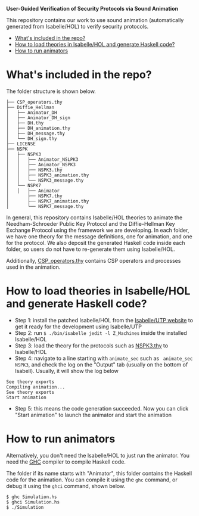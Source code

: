 **User-Guided Verification of Security Protocols via Sound Animation**

This repository contains our work to use sound animation (automatically generated from Isabelle/HOL) to verify security protocols.

- [What's included in the repo?](#whats-included-in-the-repo)
- [How to load theories in Isabelle/HOL and generate Haskell code?](#how-to-load-theories-in-isabellehol-and-generate-haskell-code)
- [How to run animators](#how-to-run-animators)


# What's included in the repo?
The folder structure is shown below.

```
├── CSP_operators.thy
├── Diffie_Hellman
│   ├── Animator_DH
│   ├── Animator_DH_sign
│   ├── DH.thy
│   ├── DH_animation.thy
│   ├── DH_message.thy
│   └── DH_sign.thy
├── LICENSE
├── NSPK
│   ├── NSPK3
│   │   ├── Animator_NSLPK3
│   │   ├── Animator_NSPK3
│   │   ├── NSPK3.thy
│   │   ├── NSPK3_animation.thy
│   │   └── NSPK3_message.thy
│   └── NSPK7
│   │   ├── Animator
│       ├── NSPK7.thy
│       ├── NSPK7_animation.thy
│       └── NSPK7_message.thy
```

In general, this repository contains Isabelle/HOL theories to animate the Needham-Schroeder Public Key Protocol and the Diffie–Hellman Key Exchange Protocol using the framework we are developing. In each folder, we have one theory for the message definitions, one for animation, and one for the protocol. We also deposit the generated Haskell code inside each folder, so users do not have to re-generate them using Isabelle/HOL.

Additionally, [CSP_operators.thy](./CSP_operators.thy) contains CSP operators and processes used in the animation. 

# How to load theories in Isabelle/HOL and generate Haskell code?
- Step 1: install the patched Isabelle/HOL from the [Isabelle/UTP website](https://isabelle-utp.york.ac.uk/download) to get it ready for the development using Isabelle/UTP
- Step 2: run `$ ./bin/isabelle jedit -l Z_Machines` inside the installed Isabelle/HOL
- Step 3: load the theory for the protocols such as [NSPK3.thy](./NSPK/NSPK3/NSPK3.thy) to Isabelle/HOL
- Step 4: navigate to a line starting with `animate_sec` such as ` animate_sec NSPK3`, and check the log on the "Output" tab (usually on the bottom of Isabell). Usually, it will show the log below
```
See theory exports 
Compiling animation... 
See theory exports 
Start animation
```
- Step 5: this means the code generation succeeded. Now you can click "Start animation" to launch the animator and start the animation

# How to run animators
Alternatively, you don't need the Isabelle/HOL to just run the animator. You need the [GHC](https://www.haskell.org/ghc/) compiler to compile Haskell code.

The folder if its name starts with "Animator", this folder contains the Haskell code for the animation. You can compile it using the `ghc` command, or debug it using the `ghci` command, shown below.

```
$ ghc Simulation.hs
$ ghci Simulation.hs
$ ./Simulation
```

